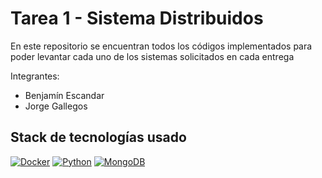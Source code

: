 # Tarea 1 - Sistema Distribuidos
En este repositorio se encuentran todos los códigos implementados para poder levantar cada uno de los sistemas solicitados en cada entrega 

Integrantes:
* Benjamín Escandar
* Jorge Gallegos
## Stack de tecnologías usado

[![Docker](https://img.shields.io/badge/Docker-2496ED?logo=docker&logoColor=white&style=flat)](https://www.docker.com/)
[![Python](https://img.shields.io/badge/Python-3776AB?logo=python&logoColor=white&style=flat)](https://www.python.org/)
[![MongoDB](https://img.shields.io/badge/Apache%20Kafka-black?logo=apachekafka)](https://kafka.apache.org/documentation/)
